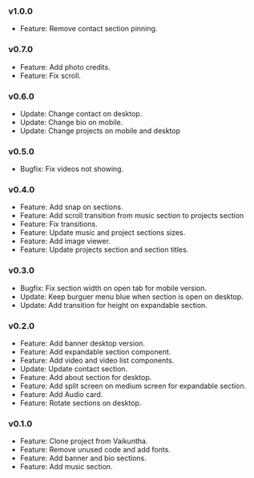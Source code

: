 ### v1.0.0

-   Feature: Remove contact section pinning.

### v0.7.0

-   Feature: Add photo credits.
-   Feature: Fix scroll.

### v0.6.0

-   Update: Change contact on desktop.
-   Update: Change bio on mobile.
-   Update: Change projects on mobile and desktop

### v0.5.0

-   Bugfix: Fix videos not showing.

### v0.4.0

-   Feature: Add snap on sections.
-   Feature: Add scroll transition from music section to projects section
-   Feature: Fix transitions.
-   Feature: Update music and project sections sizes.
-   Feature: Add image viewer.
-   Feature: Update projects section and section titles.

### v0.3.0

-   Bugfix: Fix section width on open tab for mobile version.
-   Update: Keep burguer menu blue when section is open on desktop.
-   Update: Add transition for height on expandable section.

### v0.2.0

-   Feature: Add banner desktop version.
-   Feature: Add expandable section component.
-   Feature: Add video and video list components.
-   Update: Update contact section.
-   Feature: Add about section for desktop.
-   Feature: Add split screen on medium screen for expandable section.
-   Feature: Add Audio card.
-   Feature: Rotate sections on desktop.

### v0.1.0

-   Feature: Clone project from Vaikuntha.
-   Feature: Remove unused code and add fonts.
-   Feature: Add banner and bio sections.
-   Feature: Add music section.
